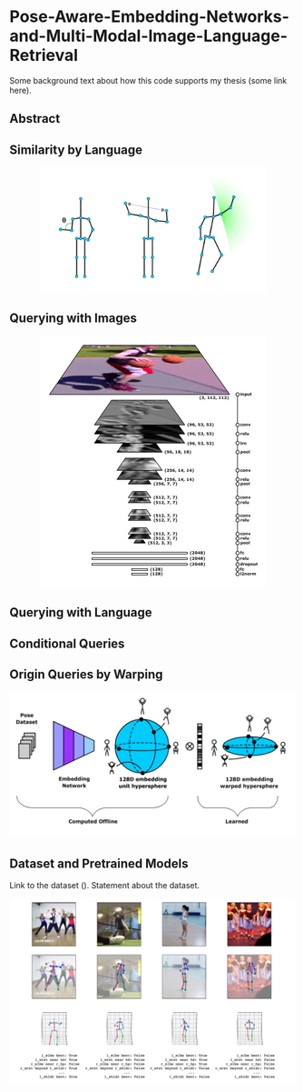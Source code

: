 # Pose-Aware-Embedding-Networks-and-Multi-Modal-Image-Language-Retrieval

Some background text about how this code supports my thesis (some link here).

## Abstract

## Similarity by Language

<p align="center">
<img src="https://github.com/DCurro/Pose-Aware-Embedding-Networks-and-Multi-Modal-Image-Language-Retrieval/blob/master/github_images/Posebits.png" width="400">
</p>

## Querying with Images

<p align="center">
<img src="https://github.com/DCurro/Pose-Aware-Embedding-Networks-and-Multi-Modal-Image-Language-Retrieval/blob/master/github_images/Thin-Slicing.png" width="400">
</p>

## Querying with Language

## Conditional Queries

## Origin Queries by Warping

<p align="center">
<img src="https://github.com/DCurro/Pose-Aware-Embedding-Networks-and-Multi-Modal-Image-Language-Retrieval/blob/master/github_images/MaskedEmbeddings.png" width="800">
</p>

## Dataset and Pretrained Models

Link to the dataset (). Statement about the dataset.

<p align="center">
<img src="https://github.com/DCurro/Pose-Aware-Embedding-Networks-and-Multi-Modal-Image-Language-Retrieval/blob/master/github_images/dataset_annotations.png" width="600">
</p>

